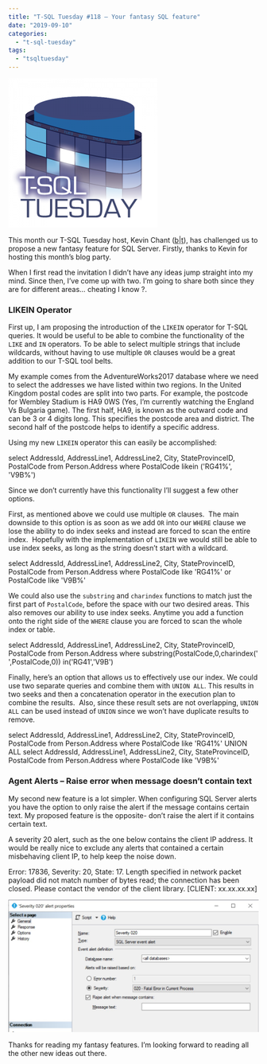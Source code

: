 ```yaml
---
title: "T-SQL Tuesday #118 – Your fantasy SQL feature"
date: "2019-09-10"
categories:
  - "t-sql-tuesday"
tags:
  - "tsqltuesday"
---
```


[![](tsqltues-300x300.png)](https://www.kevinrchant.com/2019/09/03/t-sql-tuesday-118-your-fantasy-sql-feature/)

This month our T-SQL Tuesday host, Kevin Chant ([b](https://www.kevinrchant.com)|[t](https://twitter.com/kevchant)), has challenged us to propose a new fantasy feature for SQL Server. Firstly, thanks to Kevin for hosting this month’s blog party.

When I first read the invitation I didn’t have any ideas jump straight into my mind. Since then, I’ve come up with two. I’m going to share both since they are for different areas… cheating I know ?.

### LIKEIN Operator

First up, I am proposing the introduction of the `LIKEIN` operator for T-SQL queries. It would be useful to be able to combine the functionality of the `LIKE` and `IN` operators. To be able to select multiple strings that include wildcards, without having to use multiple `OR` clauses would be a great addition to our T-SQL tool belts.

My example comes from the AdventureWorks2017 database where we need to select the addresses we have listed within two regions. In the United Kingdom postal codes are split into two parts. For example, the postcode for Wembley Stadium is HA9 0WS (Yes, I’m currently watching the England Vs Bulgaria game). The first half, HA9, is known as the outward code and can be 3 or 4 digits long. This specifies the postcode area and district. The second half of the postcode helps to identify a specific address. 

Using my new `LIKEIN` operator this can easily be accomplished:

select AddressId, AddressLine1, AddressLine2, City, StateProvinceID, PostalCode
from Person.Address
where PostalCode likein ('RG41%', 'V9B%')

Since we don’t currently have this functionality I’ll suggest a few other options.

First, as mentioned above we could use multiple `OR` clauses.  The main downside to this option is as soon as we add `OR` into our `WHERE` clause we lose the ability to do index seeks and instead are forced to scan the entire index.  Hopefully with the implementation of `LIKEIN` we would still be able to use index seeks, as long as the string doesn’t start with a wildcard.

select AddressId, AddressLine1, AddressLine2, City, StateProvinceID, PostalCode
from Person.Address
where PostalCode like 'RG41%'
or PostalCode like 'V9B%'

We could also use the `substring` and `charindex` functions to match just the first part of `PostalCode`, before the space with our two desired areas. This also removes our ability to use index seeks. Anytime you add a function onto the right side of the `WHERE` clause you are forced to scan the whole index or table.

select AddressId, AddressLine1, AddressLine2, City, StateProvinceID, PostalCode
from Person.Address
where substring(PostalCode,0,charindex(' ',PostalCode,0)) in('RG41','V9B')

Finally, here’s an option that allows us to effectively use our index. We could use two separate queries and combine them with `UNION ALL`. This results in two seeks and then a concatenation operator in the execution plan to combine the results.  Also, since these result sets are not overlapping, `UNION ALL` can be used instead of `UNION` since we won’t have duplicate results to remove.

select AddressId, AddressLine1, AddressLine2, City, StateProvinceID, PostalCode
from Person.Address
where PostalCode like 'RG41%'
UNION ALL
select AddressId, AddressLine1, AddressLine2, City, StateProvinceID, PostalCode
from Person.Address
where PostalCode like 'V9B%'

### Agent Alerts – Raise error when message doesn’t contain text

My second new feature is a lot simpler. When configuring SQL Server alerts you have the option to only raise the alert if the message contains certain text. My proposed feature is the opposite- don’t raise the alert if it contains certain text.

A severity 20 alert, such as the one below contains the client IP address. It would be really nice to exclude any alerts that contained a certain misbehaving client IP, to help keep the noise down.

Error: 17836, Severity: 20, State: 17.
Length specified in network packet payload did not match number of bytes read;
the connection has been closed. Please contact the vendor of the client library.
\[CLIENT: xx.xx.xx.xx\]

![](tsql117.jpg)

Thanks for reading my fantasy features. I’m looking forward to reading all the other new ideas out there.
